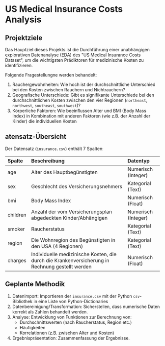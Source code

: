 # US Medical Insurance Costs Analysis

## Projektziele
Das Hauptziel dieses Projekts ist die Durchführung einer unabhängigen explorativen Datenanalyse (EDA) des "US Medical Insurance Costs Dataset", um die wichtigsten Prädiktoren für medizinische Kosten zu identifizieren.

Folgende Fragestellungne werden behandelt:

1. Rauchergewohnheiten: Wie hoch ist der durchschnittliche Unterschied bei den Kosten zwischen Rauchern und Nichtrauchern? 
2. Geografische Unterschiede: Gibt es signifikante Unterschiede bei den durchschnittlichen Kosten zwischen den vier Regionen (`northeast`, `northwest`, `southeast`, `southwest`)?
3. Körperliche Faktoren: Wie beeinflussen Alter und BMI (Body Mass Index) in Kombination mit anderen Faktoren (wie z.B. der Anzahl der Kinder) die individuellen Kosten

##  atensatz-Übersicht
Der Datensatz (`insurance.csv`) enthält 7 Spalten:

| Spalte | Beschreibung | Datentyp |
| :--- | :--- | :--- |
| age | Alter des Hauptbegünstigten | Numerisch (Integer) |
| sex | Geschlecht des Versicherungsnehmers | Kategorial (Text) |
| bmi| Body Mass Index | Numerisch (Float) |
| children | Anzahl der vom Versicherungsplan abgedeckten Kinder/Abhängigen | Numerisch (Integer) |
| smoker | Raucherstatus | Kategorial (Text) |
| region | Die Wohnregion des Begünstigten in den USA (4 Regionen) | Kategorial (Text) |
| charges | Individuelle medizinische Kosten, die durch die Krankenversicherung in Rechnung gestellt werden | Numerisch (Float) |

## Geplante Methodik
1. Datenimport: Importieren der `insurance.csv` mit der Python `csv`-Bibliothek in eine Liste von Python-Dictionaries
2. Datenbereinigung/Transformation: Sicherstellen, dass numerische Daten korrekt als Zahlen behandelt werden.
3. Analyse: Entwicklung von Funktionen zur Berechnung von:
    * Durchschnittswerten (nach Raucherstatus, Region etc.)
    * Häufigkeiten
    * Korrelationen (z.B. zwischen Alter und Kosten)
4.  Ergebnispräsentation: Zusammenfassung der Ergebnisse.
